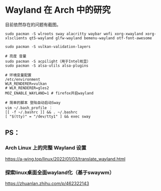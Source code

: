 # Wayland 在 Arch 中的研究

目前依然存在的问题有截图。

```
sudo pacman -S wlroots sway alacritty waybar wofi xorg-xwayland xorg-xlsclients qt5-wayland glfw-wayland bemenu-wayland otf-font-awesome

sudo pacman -S vulkan-validation-layers

# 亮度 音量
sudo pacman -S acpilight（用于Intel核显）
sudo pacman -S alsa-utils alsa-plugins

# 环境变量配置
/etc/environment
WLR_RENDERER=vulkan
# WLR_RENDERER=gles2
MOZ_ENABLE_WAYLAND=1 # firefox开启wayland

# 简单的脚本 登陆自动启动Sway
vim ~/.bash_profile ：
[[ -f ~/.bashrc ]] && . ~/.bashrc
[ "$(tty)" = "/dev/tty1" ] && exec sway
```

## PS：
### Arch Linux 上的完整 Wayland 设置

https://a-wing.top/linux/2022/01/03/translate_wayland.html

### 探索linux桌面全面wayland化（基于swaywm）

https://zhuanlan.zhihu.com/p/462322143
